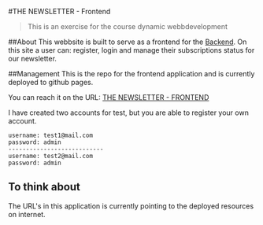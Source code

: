 #THE NEWSLETTER - Frontend

> This is an exercise for the course dynamic webbdevelopment

##About
This webbsite is built to serve as a frontend for the [Backend](https://github.com/MatsHaby/FED20D_DW_NL_Backend). On this site a user can: register, login and manage their subscriptions status for our newsletter.

##Management
This is the repo for the frontend application and is currently deployed to github pages.

You can reach it on the URL: [THE NEWSLETTER - FRONTEND](https://www.matshaby.com/FED20D_DW_NL_Frontend/)

I have created two accounts for test, but you are able to register your own account.

```
username: test1@mail.com
password: admin
---------------------------
username: test2@mail.com
password: admin
```

## To think about

The URL's in this application is currently pointing to the deployed resources on internet.
